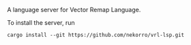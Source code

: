 A language server for Vector Remap Language. 

To install the server, run
```
cargo install --git https://github.com/nekorro/vrl-lsp.git
```

